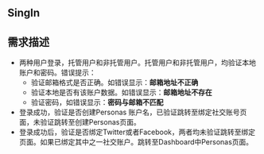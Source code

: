 ## SingIn

##  需求描述

- 两种用户登录，托管用户和非托管用户。托管用户和非托管用户，均验证本地账户和密码。错误提示：
  - 验证邮箱格式是否正确。如错误显示：**邮箱地址不正确**
  - 验证本地是否有该账户数据。如错误显示：**邮箱地址不存在**
  - 验证密码，如错误显示：**密码与邮箱不匹配**
- 登录成功，验证是否创建Personas 账户名，已验证跳转至绑定社交账号页面，未验证跳转至创建Personas页面。
- 登录成功后，验证是否绑定Twitter或者Facebook，两者均未验证跳转至绑定页面。如果已绑定其中之一社交账户。跳转至Dashboard中Personas页面。

